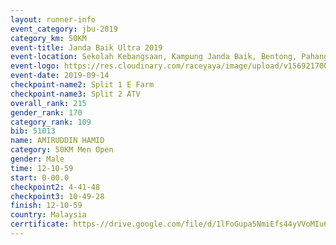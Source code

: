 ```yaml
---
layout: runner-info 
event_category: jbu-2019 
category_km: 50KM 
event-title: Janda Baik Ultra 2019  
event-location: Sekolah Kebangsaan, Kampung Janda Baik, Bentong, Pahang, Malaysia 
event-logo: https://res.cloudinary.com/raceyaya/image/upload/v1569217009/logo/janda-baik_vch1pc.jpg 
event-date: 2019-09-14 
checkpoint-name2: Split 1 E Farm 
checkpoint-name3: Split 2 ATV 
overall_rank: 215
gender_rank: 170
category_rank: 109
bib: 51013
name: AMIRUDDIN HAMID
category: 50KM Men Open
gender: Male
time: 12-10-59
start: 0-00.0
checkpoint2: 4-41-48
checkpoint3: 10-49-28
finish: 12-10-59
country: Malaysia
cerrtificate: https-//drive.google.com/file/d/1lFoGupa5NmiEfs44yVVoMIu6yzmqhI41/view?usp=sharing
---
```

